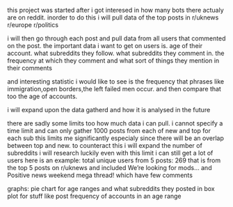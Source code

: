 this project was started after i got interesed in how many bots there actualy are on reddit.
inorder to do this i will pull data of the top posts in 
r/uknews
r/europe
r/politics

i will then go through each post and pull data from all users that commented on the post.
the important data i want to get on users is.
age of their account. what subreddits they follow. what subreddits they comment in. the frequency at which they comment and what sort of things they mention in their comments

and interesting statistic i would like to see is the frequency that phrases like
immigration,open borders,the left failed men occur.
and then compare that too the age of accounts.

i will expand upon the data gatherd and how it is analysed in the future


there are sadly some limits too how much data i can pull. i cannot specify a time limit and can only gather 1000 posts from each of new and top for each sub
this limits me significantly especialy since there will be an overlap between top and new.
to counteract this i will expand the number of subreddits i will research
luckily even with this limit i can still get a lot of users
here is an example:
total unique users from 5 posts: 269
that is from the top 5 posts on r/uknews and included We’re looking for mods… and Positive news weekend mega thread! which have few comments

graphs:
pie chart for age ranges and what subreddits they posted in
box plot for stuff like post frequency of accounts in an age range
